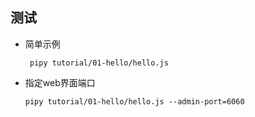 ## 测试

+ 简单示例

  ```shell
   pipy tutorial/01-hello/hello.js
  ```

+ 指定web界面端口

  ```shell
  pipy tutorial/01-hello/hello.js --admin-port=6060
  ```

  
